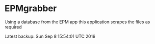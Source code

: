 # EPMgrabber
Using a database from the EPM app this application scrapes the files as required


Latest backup: Sun Sep 8 15:54:01 UTC 2019
